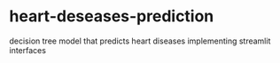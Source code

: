 # heart-deseases-prediction
decision tree model that predicts heart diseases implementing streamlit interfaces
